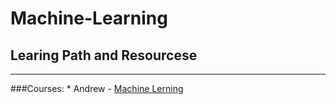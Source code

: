 # Machine-Learning

## Learing Path and Resourcese
---

###Courses:
	* Andrew - [Machine Lerning](https://www.coursera.org/learn/machine-learning#)